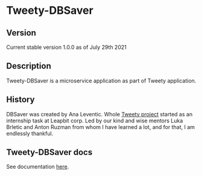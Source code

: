 # Tweety-DBSaver

## Version

Current stable version 1.0.0 as of July 29th 2021

## Description

Tweety-DBSaver is a microservice application as part of Tweety application.

## History

DBSaver was created by Ana Leventic.
Whole [Tweety project](https://gitlab.com/leapbit-practice) started as an internship task at Leapbit corp. Led by our kind and wise mentors Luka Brletic and Anton Ruzman from whom I have learned a lot, and for that, I am endlessly thankful.

## Tweety-DBSaver docs

See documentation [here](docs.md).

